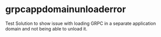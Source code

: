 # grpcappdomainunloaderror
Test Solution to show issue with loading GRPC in a separate application domain and not being able to unload it.
